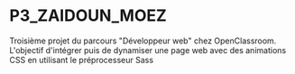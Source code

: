 # P3_ZAIDOUN_MOEZ
 Troisième projet du parcours "Développeur web" chez OpenClassroom. L'objectif d'intégrer puis de dynamiser une page web avec des animations CSS en utilisant le préprocesseur Sass
